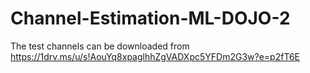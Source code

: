 # Channel-Estimation-ML-DOJO-2


The test channels can be downloaded from https://1drv.ms/u/s!AouYq8xpaglhhZgVADXpc5YFDm2G3w?e=p2fT6E
